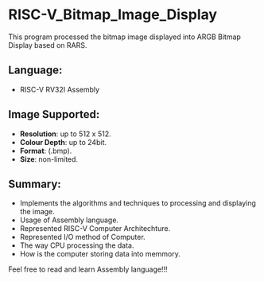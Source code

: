 # RISC-V_Bitmap_Image_Display
This program processed the bitmap image displayed into ARGB Bitmap Display based on RARS.
## Language: 
- RISC-V RV32I Assembly 
## Image Supported:
- **Resolution**: up to 512 x 512.
- **Colour Depth**: up to 24bit.
- **Format**: (.bmp).
- **Size**: non-limited.
## Summary:
- Implements the algorithms and techniques to processing and displaying the image.
- Usage of Assembly language.
- Represented RISC-V Computer Architechture.
- Represented I/O method of Computer.
- The way CPU processing the data.
- How is the computer storing data into memmory.

Feel free to read and learn Assembly language!!!
